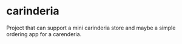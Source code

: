 # carinderia
Project that can support a mini carinderia store and maybe a simple ordering app for a carenderia.
